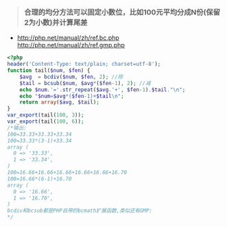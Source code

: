 > ### 合理的均分方法可以固定小数位，比如100元平均分成N份(保留2为小数)并计算尾差

  - http://php.net/manual/zh/ref.bc.php
    http://php.net/manual/zh/ref.gmp.php
```php
<?php
header('Content-Type: text/plain; charset=utf-8');
function tail($num, $fen) {
    $avg  = bcdiv($num, $fen, 2); //除
    $tail = bcsub($num, $avg*($fen-1), 2); //减
    echo $num.'='.str_repeat($avg.'+', $fen-1).$tail."\n";
    echo "$num=$avg*($fen-1)+$tail\n";
    return array($avg, $tail);
}
var_export(tail(100, 3));
var_export(tail(100, 6));
/*输出:
100=33.33+33.33+33.34
100=33.33*(3-1)+33.34
array (
  0 => '33.33',
  1 => '33.34',
)
100=16.66+16.66+16.66+16.66+16.66+16.70
100=16.66*(6-1)+16.70
array (
  0 => '16.66',     
  1 => '16.70',
)
bcdiv和bcsub都是PHP自带的bcmath扩展函数,类似还有GMP:
*/
```